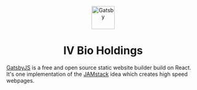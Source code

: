 <p align="center">
  <a href="https://www.gatsbyjs.org">
    <img alt="Gatsby" src="https://www.gatsbyjs.org/monogram.svg" width="60" />
  </a>
</p>
<h1 align="center">
  IV Bio Holdings
</h1>

[GatsbyJS](https://www.gatsbyjs.org/) is a free and open source static website builder build on React. It's one implementation of the [JAMstack](https://jamstack.org/) idea which creates high speed webpages.

